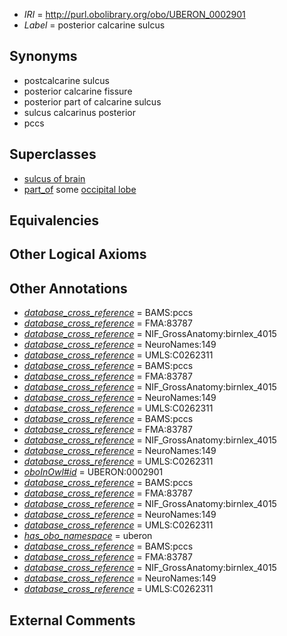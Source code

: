  * *IRI* = http://purl.obolibrary.org/obo/UBERON_0002901
 * *Label* = posterior calcarine sulcus

## Synonyms

 * postcalcarine sulcus
 * posterior calcarine fissure
 * posterior part of calcarine sulcus
 * sulcus calcarinus posterior
 * pccs

## Superclasses

 * [sulcus of brain](../../UBERON/18/UBERON_0013118.md)
 * [part_of](../../BFO/50/BFO_0000050.md) some [occipital lobe](../../UBERON/21/UBERON_0002021.md)

## Equivalencies


## Other Logical Axioms


## Other Annotations

 * *[database_cross_reference](../../ef/oboInOwl#hasDbXref.md)* = BAMS:pccs
 * *[database_cross_reference](../../ef/oboInOwl#hasDbXref.md)* = FMA:83787
 * *[database_cross_reference](../../ef/oboInOwl#hasDbXref.md)* = NIF_GrossAnatomy:birnlex_4015
 * *[database_cross_reference](../../ef/oboInOwl#hasDbXref.md)* = NeuroNames:149
 * *[database_cross_reference](../../ef/oboInOwl#hasDbXref.md)* = UMLS:C0262311
 * *[database_cross_reference](../../ef/oboInOwl#hasDbXref.md)* = BAMS:pccs
 * *[database_cross_reference](../../ef/oboInOwl#hasDbXref.md)* = FMA:83787
 * *[database_cross_reference](../../ef/oboInOwl#hasDbXref.md)* = NIF_GrossAnatomy:birnlex_4015
 * *[database_cross_reference](../../ef/oboInOwl#hasDbXref.md)* = NeuroNames:149
 * *[database_cross_reference](../../ef/oboInOwl#hasDbXref.md)* = UMLS:C0262311
 * *[database_cross_reference](../../ef/oboInOwl#hasDbXref.md)* = BAMS:pccs
 * *[database_cross_reference](../../ef/oboInOwl#hasDbXref.md)* = FMA:83787
 * *[database_cross_reference](../../ef/oboInOwl#hasDbXref.md)* = NIF_GrossAnatomy:birnlex_4015
 * *[database_cross_reference](../../ef/oboInOwl#hasDbXref.md)* = NeuroNames:149
 * *[database_cross_reference](../../ef/oboInOwl#hasDbXref.md)* = UMLS:C0262311
 * *[oboInOwl#id](../../id/oboInOwl#id.md)* = UBERON:0002901
 * *[database_cross_reference](../../ef/oboInOwl#hasDbXref.md)* = BAMS:pccs
 * *[database_cross_reference](../../ef/oboInOwl#hasDbXref.md)* = FMA:83787
 * *[database_cross_reference](../../ef/oboInOwl#hasDbXref.md)* = NIF_GrossAnatomy:birnlex_4015
 * *[database_cross_reference](../../ef/oboInOwl#hasDbXref.md)* = NeuroNames:149
 * *[database_cross_reference](../../ef/oboInOwl#hasDbXref.md)* = UMLS:C0262311
 * *[has_obo_namespace](../../ce/oboInOwl#hasOBONamespace.md)* = uberon
 * *[database_cross_reference](../../ef/oboInOwl#hasDbXref.md)* = BAMS:pccs
 * *[database_cross_reference](../../ef/oboInOwl#hasDbXref.md)* = FMA:83787
 * *[database_cross_reference](../../ef/oboInOwl#hasDbXref.md)* = NIF_GrossAnatomy:birnlex_4015
 * *[database_cross_reference](../../ef/oboInOwl#hasDbXref.md)* = NeuroNames:149
 * *[database_cross_reference](../../ef/oboInOwl#hasDbXref.md)* = UMLS:C0262311

## External Comments

